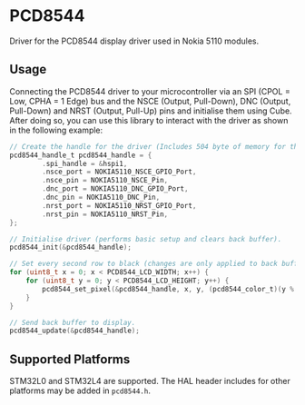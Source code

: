 # PCD8544
Driver for the PCD8544 display driver used in Nokia 5110 modules.

## Usage
Connecting the PCD8544 driver to your microcontroller via an SPI (CPOL = Low, CPHA = 1 Edge) bus and the NSCE 
(Output, Pull-Down), DNC (Output, Pull-Down) and NRST (Output, Pull-Up) pins and initialise them  using Cube.
After doing so, you can use this library to interact with the driver as shown in the following example:
```c
// Create the handle for the driver (Includes 504 byte of memory for the back buffer).
pcd8544_handle_t pcd8544_handle = {
        .spi_handle = &hspi1,
        .nsce_port = NOKIA5110_NSCE_GPIO_Port,
        .nsce_pin = NOKIA5110_NSCE_Pin,
        .dnc_port = NOKIA5110_DNC_GPIO_Port,
        .dnc_pin = NOKIA5110_DNC_Pin,
        .nrst_port = NOKIA5110_NRST_GPIO_Port,
        .nrst_pin = NOKIA5110_NRST_Pin,
};

// Initialise driver (performs basic setup and clears back buffer).
pcd8544_init(&pcd8544_handle);

// Set every second row to black (changes are only applied to back buffer).
for (uint8_t x = 0; x < PCD8544_LCD_WIDTH; x++) {
    for (uint8_t y = 0; y < PCD8544_LCD_HEIGHT; y++) {
        pcd8544_set_pixel(&pcd8544_handle, x, y, (pcd8544_color_t)(y % 2 == 0));   
    }
}

// Send back buffer to display.
pcd8544_update(&pcd8544_handle);
```

## Supported Platforms
STM32L0 and STM32L4 are supported. The HAL header includes for other platforms may be added in `pcd8544.h`.